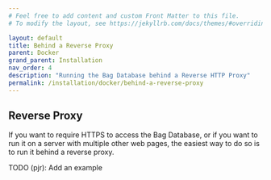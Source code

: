 ```yaml
---
# Feel free to add content and custom Front Matter to this file.
# To modify the layout, see https://jekyllrb.com/docs/themes/#overriding-theme-defaults

layout: default
title: Behind a Reverse Proxy
parent: Docker
grand_parent: Installation
nav_order: 4
description: "Running the Bag Database behind a Reverse HTTP Proxy"
permalink: /installation/docker/behind-a-reverse-proxy
---
```


## Reverse Proxy

If you want to require HTTPS to access the Bag Database, or if you want to run it on
a server with multiple other web pages, the easiest way to do so is to run it behind
a reverse proxy.

TODO (pjr): Add an example